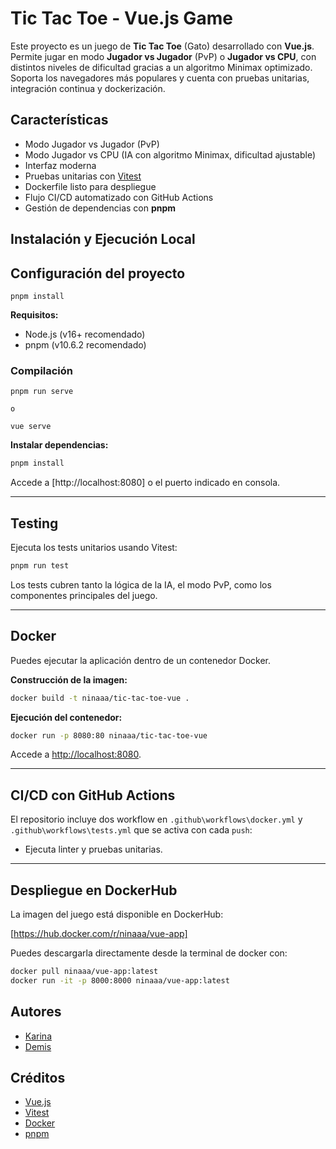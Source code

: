 # Tic Tac Toe - Vue.js Game

Este proyecto es un juego de **Tic Tac Toe** (Gato) desarrollado con **Vue.js**. Permite jugar en modo **Jugador vs Jugador** (PvP) o **Jugador vs CPU**, con distintos niveles de dificultad gracias a un algoritmo Minimax optimizado. Soporta los navegadores más populares y cuenta con pruebas unitarias, integración continua y dockerización.

## Características

- Modo Jugador vs Jugador (PvP)
- Modo Jugador vs CPU (IA con algoritmo Minimax, dificultad ajustable)
- Interfaz moderna
- Pruebas unitarias con [Vitest](https://vitest.dev/)
- Dockerfile listo para despliegue
- Flujo CI/CD automatizado con GitHub Actions
- Gestión de dependencias con **pnpm**


## Instalación y Ejecución Local

## Configuración del proyecto
```
pnpm install
```

**Requisitos:**

- Node.js (v16+ recomendado)
- pnpm (v10.6.2 recomendado)

### Compilación 

```
pnpm run serve

o

vue serve
```

**Instalar dependencias:**

```bash
pnpm install
```

Accede a [http://localhost:8080] o el puerto indicado en consola.

---

## Testing

Ejecuta los tests unitarios usando Vitest:

```bash
pnpm run test
```

Los tests cubren tanto la lógica de la IA, el modo PvP, como los componentes principales del juego.

---

## Docker

Puedes ejecutar la aplicación dentro de un contenedor Docker.

**Construcción de la imagen:**

```bash
docker build -t ninaaa/tic-tac-toe-vue .
```

**Ejecución del contenedor:**

```bash
docker run -p 8080:80 ninaaa/tic-tac-toe-vue
```

Accede a [http://localhost:8080](http://localhost:8080).

---

## CI/CD con GitHub Actions

El repositorio incluye dos workflow en `.github\workflows\docker.yml` y `.github\workflows\tests.yml` que se activa con cada `push`:

- Ejecuta linter y pruebas unitarias.

---

## Despliegue en DockerHub

La imagen del juego está disponible en DockerHub:

[https://hub.docker.com/r/ninaaa/vue-app]

Puedes descargarla directamente desde la terminal de docker con:

```bash
docker pull ninaaa/vue-app:latest
docker run -it -p 8000:8000 ninaaa/vue-app:latest
```

## Autores

- [Karina](https://github.com/ninaaaa3)
- [Demis](https://github.com/drijksb)


## Créditos

- [Vue.js](https://vuejs.org/)
- [Vitest](https://vitest.dev/)
- [Docker](https://www.docker.com/)
- [pnpm](https://pnpm.io/)